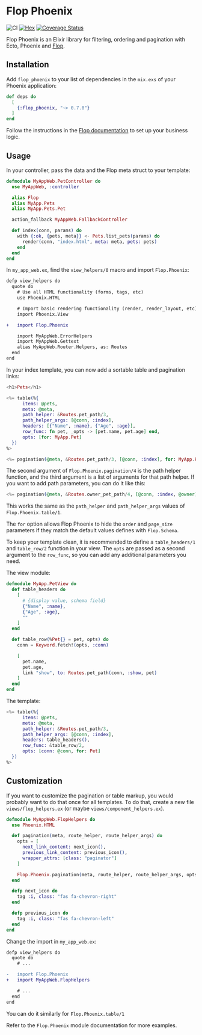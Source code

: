 # Flop Phoenix

![CI](https://github.com/woylie/flop_phoenix/workflows/CI/badge.svg) [![Hex](https://img.shields.io/hexpm/v/flop_phoenix)](https://hex.pm/packages/flop_phoenix) [![Coverage Status](https://coveralls.io/repos/github/woylie/flop_phoenix/badge.svg)](https://coveralls.io/github/woylie/flop_phoenix)

Flop Phoenix is an Elixir library for filtering, ordering and pagination
with Ecto, Phoenix and [Flop](https://hex.pm/packages/flop).

## Installation

Add `flop_phoenix` to your list of dependencies in the `mix.exs` of your Phoenix
application:

```elixir
def deps do
  [
    {:flop_phoenix, "~> 0.7.0"}
  ]
end
```

Follow the instructions in the
[Flop documentation](https://hex.pm/packages/flop) to set up your business
logic.

## Usage

In your controller, pass the data and the Flop meta struct to your template:

```elixir
defmodule MyAppWeb.PetController do
  use MyAppWeb, :controller

  alias Flop
  alias MyApp.Pets
  alias MyApp.Pets.Pet

  action_fallback MyAppWeb.FallbackController

  def index(conn, params) do
    with {:ok, {pets, meta}} <- Pets.list_pets(params) do
      render(conn, "index.html", meta: meta, pets: pets)
    end
  end
end
```

In `my_app_web.ex`, find the `view_helpers/0` macro and import `Flop.Phoenix`:

```diff
defp view_helpers do
  quote do
    # Use all HTML functionality (forms, tags, etc)
    use Phoenix.HTML

    # Import basic rendering functionality (render, render_layout, etc)
    import Phoenix.View

+   import Flop.Phoenix

    import MyAppWeb.ErrorHelpers
    import MyAppWeb.Gettext
    alias MyAppWeb.Router.Helpers, as: Routes
  end
end
```

In your index template, you can now add a sortable table and pagination links:

```elixir
<h1>Pets</h1>

<%= table(%{
      items: @pets,
      meta: @meta,
      path_helper: &Routes.pet_path/3,
      path_helper_args: [@conn, :index],
      headers: [{"Name", :name}, {"Age", :age}],
      row_func: fn pet, _opts -> [pet.name, pet.age] end,
      opts: [for: MyApp.Pet]
  })
%>

<%= pagination(@meta, &Routes.pet_path/3, [@conn, :index], for: MyApp.Pet) %>
```

The second argument of `Flop.Phoenix.pagination/4` is the path helper function,
and the third argument is a list of arguments for that path helper. If you
want to add path parameters, you can do it like this:

```elixir
<%= pagination(@meta, &Routes.owner_pet_path/4, [@conn, :index, @owner]) %>
```

This works the same as the `path_helper` and `path_helper_args` values of
`Flop.Phoenix.table/1`.

The `for` option allows Flop Phoenix to hide the `order` and `page_size`
parameters if they match the default values defines with `Flop.Schema`.

To keep your template clean, it is recommended to define a `table_headers/1`
and `table_row/2` function in your view. The `opts` are passed as a second
argument to the `row_func`, so you can add any additional parameters you need.

The view module:

```elixir
defmodule MyApp.PetView do
  def table_headers do
    [
      # {display value, schema field}
      {"Name", :name},
      {"Age", :age},
      ""
    ]
  end

  def table_row(%Pet{} = pet, opts) do
    conn = Keyword.fetch!(opts, :conn)

    [
      pet.name,
      pet.age,
      link "show", to: Routes.pet_path(conn, :show, pet)
    ]
  end
end
```

The template:

```elixir
<%= table(%{
      items: @pets,
      meta: @meta,
      path_helper: &Routes.pet_path/3,
      path_helper_args: [@conn, :index],
      headers: table_headers(),
      row_func: &table_row/2,
      opts: [conn: @conn, for: Pet]
  })
%>
```

## Customization

If you want to customize the pagination or table markup, you would probably want
to do that once for all templates. To do that, create a new file
`views/flop_helpers.ex` (or maybe `views/component_helpers.ex`).

```elixir
defmodule MyAppWeb.FlopHelpers do
  use Phoenix.HTML

  def pagination(meta, route_helper, route_helper_args) do
    opts = [
      next_link_content: next_icon(),
      previous_link_content: previous_icon(),
      wrapper_attrs: [class: "paginator"]
    ]

    Flop.Phoenix.pagination(meta, route_helper, route_helper_args, opts)
  end

  defp next_icon do
    tag :i, class: "fas fa-chevron-right"
  end

  defp previous_icon do
    tag :i, class: "fas fa-chevron-left"
  end
end
```

Change the import in `my_app_web.ex`:

```diff
defp view_helpers do
  quote do
    # ...

-   import Flop.Phoenix
+   import MyAppWeb.FlopHelpers

    # ...
  end
end
```

You can do it similarly for `Flop.Phoenix.table/1`

Refer to the `Flop.Phoenix` module documentation for more examples.
